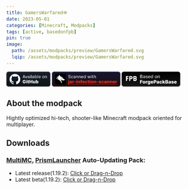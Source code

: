 ```yaml
---
title: GamersWarfared🪖
date: 2023-05-01
categories: [Minecraft, Modpacks]
tags: [active, basedonfpb]
pin: true
image:
  path: /assets/modpacks/preview/GamersWarfared.svg
  lqip: /assets/modpacks/preview/GamersWarfared.svg
---
```

<a href="https://github.com/Den4enko/GamersWarfared"><img alt="SourceCode" height="40" src="/assets/badges/github_vector.svg"></a>
<a href="https://github.com/overwolf/jar-infection-scanner"><img alt="jar-infection-scanner" height="40" src="/assets/badges/jar-infection-scanner.svg"></a> 
<a href="https://den4enko.github.io/posts/ForgePackBase/"><img alt="ForgePackBase" height="40" src="/assets/badges/ForgePackBase.svg"></a>
## About the modpack
Hightly optimized hi-tech, shooter-like Minecraft modpack oriented for multiplayer.

## Downloads
### [MultiMC](https://multimc.org/), [PrismLauncher](https://prismlauncher.org/) Auto-Updating Pack:
- Latest release(1.19.2): [Click or Drag-n-Drop](/GamersWarfared/GamersWarfared.zip)
- Latest beta(1.19.2): [Click or Drag-n-Drop](/GamersWarfared/GamersWarfared-Beta.zip)
